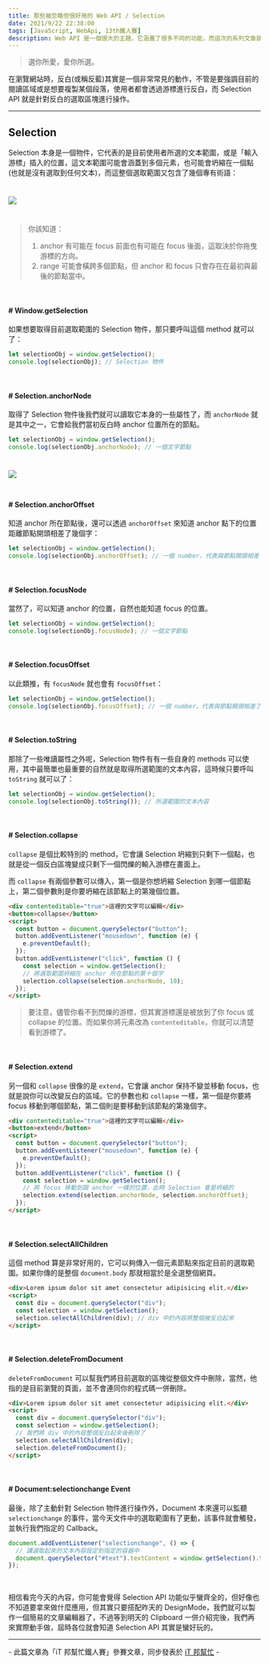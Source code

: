 ```yaml
---
title: 那些被忽略但很好用的 Web API / Selection
date: 2021/9/22 22:38:00
tags: [JavaScript, WebApi, 13th鐵人賽]
description: Web API 是一個很大的主題，它涵蓋了很多不同的功能，而這次的系列文章就是想要介紹那些深埋在 window 裡，你不曾發覺或是常常遺忘的 API，或許在你開發網頁的過程中有遇過一些特殊需求，當下雖然用了一些管用手法解決，但看完這次的系列文章，你可能會有新的靈感或發現。
---
```


> 選你所愛，愛你所選。

在瀏覽網站時，反白(或稱反藍)其實是一個非常常見的動作，不管是要強調目前的閱讀區域或是想要複製某個段落，使用者都會透過游標進行反白，而 Selection API 就是針對反白的選取區塊進行操作。

---

## Selection

Selection 本身是一個物件，它代表的是目前使用者所選的文本範圍，或是「輸入游標」插入的位置，這文本範圍可能會涵蓋到多個元素，也可能會坍縮在一個點(也就是沒有選取到任何文本)，而這整個選取範圍又包含了幾個專有術語：

<img src="/img/content/webApi-9/selection.png" style="margin: 24px auto;" />

> 你該知道：
>
> 1. anchor 有可能在 focus 前面也有可能在 focus 後面，這取決於你拖曳游標的方向。
> 2. range 可能會橫跨多個節點，但 anchor 和 focus 只會存在在最初與最後的節點當中。

<br/>

#### # Window.getSelection

如果想要取得目前選取範圍的 Selection 物件，那只要呼叫這個 method 就可以了：

```javascript
let selectionObj = window.getSelection();
console.log(selectionObj); // Selection 物件
```

<br/>

#### # Selection.anchorNode

取得了 Selection 物件後我們就可以讀取它本身的一些屬性了，而 `anchorNode` 就是其中之一，它會給我們當初反白時 anchor 位置所在的節點。

```javascript
let selectionObj = window.getSelection();
console.log(selectionObj.anchorNode); // 一個文字節點
```

<img src="/img/content/webApi-9/anchor.gif" style="margin: 24px auto;" />

<br/>

#### # Selection.anchorOffset

知道 anchor 所在節點後，還可以透過 `anchorOffset` 來知道 anchor 點下的位置距離節點開頭相差了幾個字：

```javascript
let selectionObj = window.getSelection();
console.log(selectionObj.anchorOffset); // 一個 number，代表與節點開頭相差了幾個字
```

<br/>

#### # Selection.focusNode

當然了，可以知道 anchor 的位置，自然也能知道 focus 的位置。

```javascript
let selectionObj = window.getSelection();
console.log(selectionObj.focusNode); // 一個文字節點
```

<br/>

#### # Selection.focusOffset

以此類推，有 `focusNode` 就也會有 `focusOffset`：

```javascript
let selectionObj = window.getSelection();
console.log(selectionObj.focusOffset); // 一個 number，代表與節點開頭相差了幾個字
```

<br/>

#### # Selection.toString

那除了一些唯讀屬性之外呢，Selection 物件有有一些自身的 methods 可以使用，其中最簡單也最重要的自然就是取得所選範圍的文本內容，這時候只要呼叫 `toString` 就可以了：

```javascript
let selectionObj = window.getSelection();
console.log(selectionObj.toString()); // 所選範圍的文本內容
```

<br/>

#### # Selection.collapse

`collapse` 是個比較特別的 method，它會讓 Selection 坍縮到只剩下一個點，也就是從一個反白區塊變成只剩下一個閃爍的輸入游標在畫面上。

而 `collapse` 有兩個參數可以傳入，第一個是你想坍縮 Selection 到哪一個節點上，第二個參數則是你要坍縮在該節點上的第幾個位置。

```html
<div contenteditable="true">這裡的文字可以編輯</div>
<button>collapse</button>
<script>
  const button = document.querySelector("button");
  button.addEventListener("mousedown", function (e) {
    e.preventDefault();
  });
  button.addEventListener("click", function () {
    const selection = window.getSelection();
    // 將選取範圍坍縮在 anchor 所在節點的第十個字
    selection.collapse(selection.anchorNode, 10);
  });
</script>
```

> 要注意，儘管你看不到閃爍的游標，但其實游標還是被放到了你 focus 或 collapse 的位置。而如果你將元素改為 `contenteditable`，你就可以清楚看到游標了。

<br/>

#### # Selection.extend

另一個和 `collapse` 很像的是 `extend`，它會讓 anchor 保持不變並移動 focus，也就是說你可以改變反白的區域。它的參數也和 `collapse` 一樣，第一個是你要將 focus 移動到哪個節點，第二個則是要移動到該節點的第幾個字。

```html
<div contenteditable="true">這裡的文字可以編輯</div>
<button>extend</button>
<script>
  const button = document.querySelector("button");
  button.addEventListener("mousedown", function (e) {
    e.preventDefault();
  });
  button.addEventListener("click", function () {
    const selection = window.getSelection();
    // 將 focus 移動到跟 anchor 一樣的位置，此時 Selection 會是坍縮的
    selection.extend(selection.anchorNode, selection.anchorOffset);
  });
</script>
```

<br/>

#### # Selection.selectAllChildren

這個 method 算是非常好用的，它可以夠傳入一個元素節點來指定目前的選取範圍。如果你傳的是整個 `document.body` 那就相當於是全選整個網頁。

```html
<div>Lorem ipsum dolor sit amet consectetur adipisicing elit.</div>
<script>
  const div = document.querySelector("div");
  const selection = window.getSelection();
  selection.selectAllChildren(div); // div 中的內容將整個被反白起來
</script>
```

<br/>

#### # Selection.deleteFromDocument

`deleteFromDocument` 可以幫我們將目前選取的區塊從整個文件中刪除，當然，他指的是目前瀏覽的頁面，並不會連同你的程式碼一併刪除。

```html
<div>Lorem ipsum dolor sit amet consectetur adipisicing elit.</div>
<script>
  const div = document.querySelector("div");
  const selection = window.getSelection();
  // 我們將 div 中的內容整個反白起來後刪除了
  selection.selectAllChildren(div);
  selection.deleteFromDocument();
</script>
```

<br/>

#### # Document:selectionchange Event

最後，除了主動針對 Selection 物件進行操作外，Document 本來還可以監聽 `selectionchange` 的事件，當今天文件中的選取範圍有了更動，該事件就會觸發，並執行我們指定的 Callback。

```javascript
document.addEventListener("selectionchange", () => {
  // 講選取起來的文本內容設定到指定的容器中
  document.querySelector("#text").textContent = window.getSelection().toString();
});
```

<br/>

相信看完今天的內容，你可能會覺得 Selection API 功能似乎蠻齊全的，但好像也不知道要拿來做什麼應用，但其實只要搭配昨天的 DesignMode，我們就可以製作一個簡易的文章編輯器了，不過等到明天的 Clipboard 一併介紹完後，我們再來實際動手做，屆時各位就會知道 Selection API 其實是蠻好玩的。

---

\- 此篇文章為「iT 邦幫忙鐵人賽」參賽文章，同步發表於 [iT 邦幫忙](https://ithelp.ithome.com.tw/articles/10271519) -
